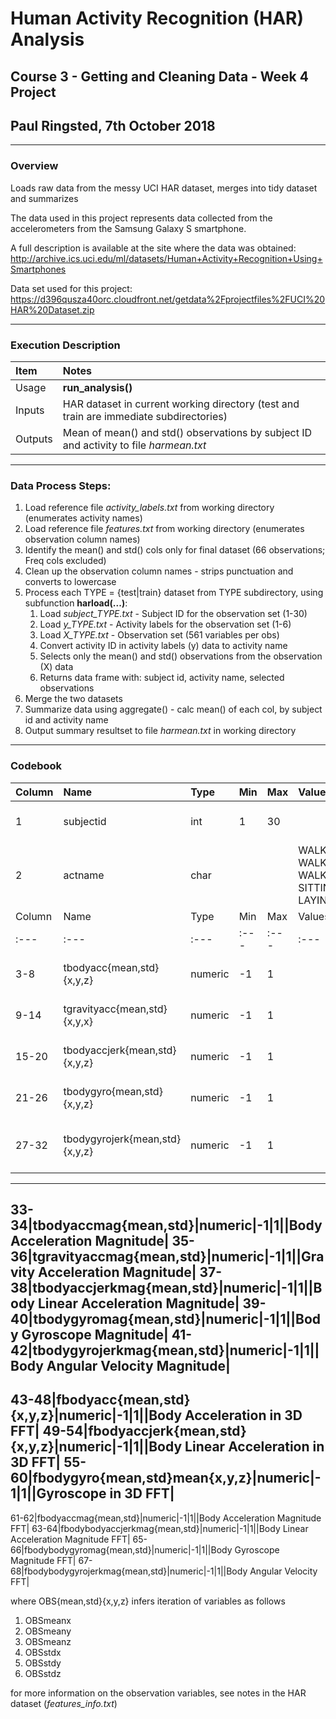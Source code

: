 # Human Activity Recognition (HAR) Analysis
## Course 3 - Getting and Cleaning Data - Week 4 Project
## Paul Ringsted, 7th October 2018
---
### Overview
Loads raw data from the messy UCI HAR dataset, merges into tidy dataset and summarizes

The data used in this project represents data collected from the accelerometers from the Samsung Galaxy S smartphone.

A full description is available at the site where the data was obtained:
http://archive.ics.uci.edu/ml/datasets/Human+Activity+Recognition+Using+Smartphones

Data set used for this project:
https://d396qusza40orc.cloudfront.net/getdata%2Fprojectfiles%2FUCI%20HAR%20Dataset.zip

---
### Execution Description
|Item|Notes|
|:---|:---|
|Usage|**run_analysis()**|
|Inputs|HAR dataset in current working directory (test and train are immediate subdirectories)|
|Outputs|Mean of mean() and std() observations by subject ID and activity to file *harmean.txt*|
---
### Data Process Steps:
1. Load reference file *activity_labels.txt* from working directory (enumerates activity names)
2. Load reference file *features.txt* from working directory (enumerates observation column names)
3. Identify the mean() and std() cols only for final dataset (66 observations; Freq cols excluded)
4. Clean up the observation column names - strips punctuation and converts to lowercase
5. Process each TYPE = {test|train} dataset from TYPE subdirectory, using subfunction **harload(...)**:
	1. Load *subject_TYPE.txt*  -  Subject ID for the observation set (1-30)
	2. Load *y_TYPE.txt*  -  Activity labels for the observation set (1-6)
	3. Load *X_TYPE.txt*  -  Observation set (561 variables per obs)
	4. Convert activity ID in activity labels (y) data to activity name
	5. Selects only the mean() and std() observations from the observation (X) data
	6. Returns data frame with: subject id, activity name, selected observations
6. Merge the two datasets
7. Summarize data using aggregate() - calc mean() of each col, by subject id and activity name
8. Output summary resultset to file *harmean.txt* in working directory
---
### Codebook
|Column|Name|Type|Min|Max|Values|Description|
|:---|:---|:---|:---|:---|:---|:---|
1|subjectid|int|1|30||Id of subject for observation|
2|actname|char|||WALKING, WALKING_UPSTAIRS, WALKING_DOWNSTAIRS, SITTING, STANDING, LAYING|Activity for observation|
|Column|Name|Type|Min|Max|Values|Description|
|:---|:---|:---|:---|:---|:---|:---|
3-8|tbodyacc{mean,std}{x,y,z}|numeric|-1|1||Body Acceleration in 3D|
9-14|tgravityacc{mean,std}{x,y,x}|numeric|-1|1||Gravity Acceleration in 3D|
15-20|tbodyaccjerk{mean,std}{x,y,z}|numeric|-1|1||Body Linear Acceleration in 3D|
21-26|tbodygyro{mean,std}{x,y,z}|numeric|-1|1||Body Gyroscope in 3D|
27-32|tbodygyrojerk{mean,std}{x,y,z}|numeric|-1|1||Body Angular Velocity in 3D|
---
33-34|tbodyaccmag{mean,std}|numeric|-1|1||Body Acceleration Magnitude|
35-36|tgravityaccmag{mean,std}|numeric|-1|1||Gravity Acceleration Magnitude|
37-38|tbodyaccjerkmag{mean,std}|numeric|-1|1||Body Linear Acceleration Magnitude|
39-40|tbodygyromag{mean,std}|numeric|-1|1||Body Gyroscope Magnitude|
41-42|tbodygyrojerkmag{mean,std}|numeric|-1|1||Body Angular Velocity Magnitude|
---
43-48|fbodyacc{mean,std}{x,y,z}|numeric|-1|1||Body Acceleration in 3D FFT|
49-54|fbodyaccjerk{mean,std}{x,y,z}|numeric|-1|1||Body Linear Acceleration in 3D FFT|
55-60|fbodygyro{mean,std}mean{x,y,z}|numeric|-1|1||Gyroscope in 3D FFT|
---
61-62|fbodyaccmag{mean,std}|numeric|-1|1||Body Acceleration Magnitude FFT|
63-64|fbodybodyaccjerkmag{mean,std}|numeric|-1|1||Body Linear Acceleration Magnitude FFT|
65-66|fbodybodygyromag{mean,std}|numeric|-1|1||Body Gyroscope Magnitude FFT|
67-68|fbodybodygyrojerkmag{mean,std}|numeric|-1|1||Body Angular Velocity FFT|

where OBS{mean,std}{x,y,z} infers iteration of variables as follows
1. OBSmeanx
2. OBSmeany
3. OBSmeanz
4. OBSstdx
5. OBSstdy
6. OBSstdz

for more information on the observation variables, see notes in the HAR dataset (*features_info.txt*)
